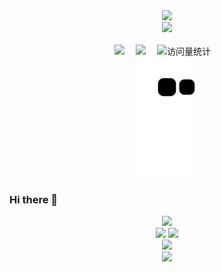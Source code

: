<div align="center">
  <!-- dynamic typing effect 动态打字效果 -->
  <div>
    <a href="https://leven-comeon.github.io">
      <img src="https://readme-typing-svg.demolab.com?font=Fira+Code&pause=1000&width=435&lines=console.log(%22Hello%2C%20World%22);leven-comeon祝您今天愉快!&center=true&size=27" />
    </a>
  </div>

  <!-- knock code pictures 敲代码的图片 -->
  <picture>
    <source media="(prefers-color-scheme: dark)" srcset="https://cdn.jsdelivr.net/gh/sun0225SUN/sun0225SUN/assets/images/coding.gif" />
    <source media="(prefers-color-scheme: light)" srcset="https://cdn.jsdelivr.net/gh/sun0225SUN/sun0225SUN/assets/images/developer.svg" height="225px" />
    <img src="https://cdn.jsdelivr.net/gh/sun0225SUN/sun0225SUN/assets/images/coding.gif" />
  </picture>

  <!-- for beauty 留个空行好看点 -->
  <div>&nbsp;</div>

  <!-- profile logo 个人资料徽标 -->
  <div>
    <a href="https://leven-comeon.github.io"><img src="https://img.shields.io/badge/Website-博客-8c36db" /></a>&emsp;
    <a href="https://mp.sunguoqi.com"><img src="https://img.shields.io/badge/WeChat-微信-07c160" /></a>&emsp;
    <!-- visitor -->
    <img src="https://komarev.com/ghpvc/?username=leven-comeon&label=Views&color=orange&style=flat" alt="访问量统计" />&emsp;
  </div>
  
  <picture>
    <img alt="github-snake" src="https://raw.githubusercontent.com/leven-comeon/leven-comeon/main/assets/github-contribution-grid-snake.svg"> 
  </picture>

</div>

### Hi there 👋


<div align="center"> <img src="https://github-profile-trophy.vercel.app/?username=leven-comeon" /> </div>

<div align="center"> 
  <img height="137px" src="https://github-readme-stats.vercel.app/api?username=leven-comeon&hide_title=true&hide_border=true&show_icons=trueline_height=21&text_color=000&icon_color=000&bg_color=0,ea6161,ffc64d,fffc4d,52fa5a&theme=graywhite" /> 
  <img height="137px" src="https://github-readme-stats.vercel.app/api/top-langs/?username=leven-comeon&hide_title=true&hide_border=true&layout=compact&langs_count=6&text_color=000&icon_color=fff&bg_color=0,52fa5a,4dfcff,c64dff&theme=graywhite" /> 
</div>

<div align="center"> <img src="https://github-readme-streak-stats.herokuapp.com/?user=leven-comeon" /> </div>

<div align="center"> <img src="https://stats.justsong.cn/api/leetcode?username=leven-tr&cn=true&theme=gruvbox&lang=zh-CN" /> </div>


<!--
**leven-comeon/leven-comeon** is a ✨ _special_ ✨ repository because its `README.md` (this file) appears on your GitHub profile.

Here are some ideas to get you started:

- 🔭 I’m currently working on ...
- 🌱 I’m currently learning ...
- 👯 I’m looking to collaborate on ...
- 🤔 I’m looking for help with ...
- 💬 Ask me about ...
- 📫 How to reach me: ...
- 😄 Pronouns: ...
- ⚡ Fun fact: ...
-->
